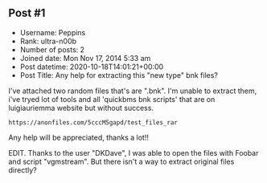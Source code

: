 ## Post #1
- Username: Peppins
- Rank: ultra-n00b
- Number of posts: 2
- Joined date: Mon Nov 17, 2014 5:33 am
- Post datetime: 2020-10-18T14:01:21+00:00
- Post Title: Any help for extracting this "new type" bnk files?

I've attached two random files that's are ".bnk". I'm unable to extract them, i've tryed lot of tools and all 'quickbms bnk scripts' that are on luigiauriemma website but without success.

```
https://anonfiles.com/5cccM5gapd/test_files_rar
```


Any help will be appreciated, thanks a lot!!  

EDIT. Thanks to the user "DKDave", I was able to open the files with Foobar and script "vgmstream". But there isn't a way to extract original files directly?
